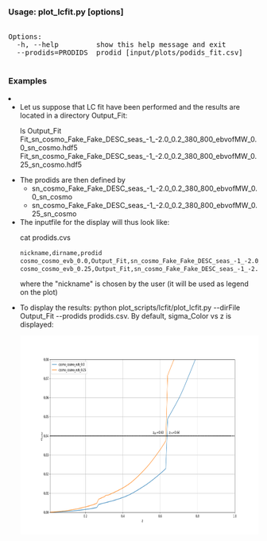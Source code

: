 ### Usage: plot_lcfit.py [options] ###
<pre>

Options:
  -h, --help         show this help message and exit
  --prodids=PRODIDS  prodid [input/plots/podids_fit.csv]

</pre>

### Examples ###
<li>
<ul>
<li> Let us suppose that LC fit have been performed and the results are located in a directory Output_Fit:

ls Output_Fit   
Fit_sn_cosmo_Fake_Fake_DESC_seas_-1_-2.0_0.2_380_800_ebvofMW_0.0_sn_cosmo.hdf5 
Fit_sn_cosmo_Fake_Fake_DESC_seas_-1_-2.0_0.2_380_800_ebvofMW_0.25_sn_cosmo.hdf5

<li> The prodids are then defined by
<ul>
<li> sn_cosmo_Fake_Fake_DESC_seas_-1_-2.0_0.2_380_800_ebvofMW_0.0_sn_cosmo </li>
 <li> sn_cosmo_Fake_Fake_DESC_seas_-1_-2.0_0.2_380_800_ebvofMW_0.25_sn_cosmo </li>
</ul>
<li> The inputfile for the display will thus look like:

cat prodids.cvs
```
nickname,dirname,prodid  
cosmo_cosmo_evb_0.0,Output_Fit,sn_cosmo_Fake_Fake_DESC_seas_-1_-2.0_0.2_380_800_ebvofMW_0.0_sn_cosmo 
cosmo_cosmo_evb_0.25,Output_Fit,sn_cosmo_Fake_Fake_DESC_seas_-1_-2.0_0.2_380_800_ebvofMW_0.25_sn_cosmo 
```
where the "nickname" is chosen by the user (it will be used as legend on the plot)

<li> To display the results: python plot_scripts/lcfit/plot_lcfit.py --dirFile Output_Fit --prodids prodids.csv. By default, sigma_Color vs z is displayed:
<p align="center">
     <img src="../Figures/sigmaC.png" height="400" align="center">
</p>

</li>